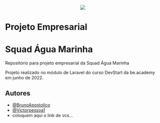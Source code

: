 <p align="center">
   <img src="https://www.beacademy.com.br/wp-content/uploads/2019/11/Logo-Topo.png" /> 
</p>

# Projeto Empresarial
# Squad Água Marinha
Repositório para projeto empresarial da Squad Água Marinha

Projeto realizado no módulo de Laravel do curso DevStart da be.academy em junho de 2022.

## Autores

- [@BrunoApostolico](https://www.github.com/brunoapostolico)
- [@Victorpessoa1](https://www.github.com/victorpessoa1)
- coloquem aqui o link de vcs...


